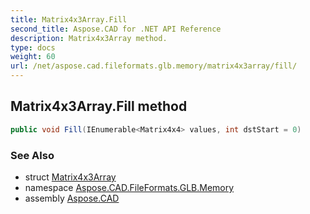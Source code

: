 ```yaml
---
title: Matrix4x3Array.Fill
second_title: Aspose.CAD for .NET API Reference
description: Matrix4x3Array method. 
type: docs
weight: 60
url: /net/aspose.cad.fileformats.glb.memory/matrix4x3array/fill/
---
```

## Matrix4x3Array.Fill method

```csharp
public void Fill(IEnumerable<Matrix4x4> values, int dstStart = 0)
```

### See Also

* struct [Matrix4x3Array](../)
* namespace [Aspose.CAD.FileFormats.GLB.Memory](../../matrix4x3array/)
* assembly [Aspose.CAD](../../../)


